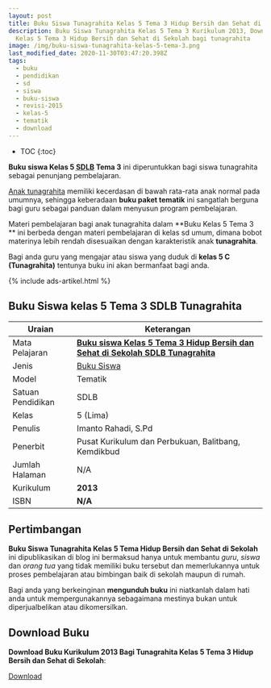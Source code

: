 ```yaml
---
layout: post
title: Buku Siswa Tunagrahita Kelas 5 Tema 3 Hidup Bersih dan Sehat di Sekolah
description: Buku Siswa Tunagrahita Kelas 5 Tema 3 Kurikulum 2013, Download buku
  Kelas 5 Tema 3 Hidup Bersih dan Sehat di Sekolah bagi tunagrahita
image: /img/buku-siswa-tunagrahita-kelas-5-tema-3.png
last_modified_date: 2020-11-30T03:47:20.398Z
tags:
  - buku
  - pendidikan
  - sd
  - siswa
  - buku-siswa
  - revisi-2015
  - kelas-5
  - tematik
  - download
---
```


* TOC
{:toc}

**Buku siswa Kelas 5 <abbr title="Sekolah Dasar Luar Biasa">SDLB</abbr> Tema 3** ini diperuntukkan bagi siswa tunagrahita sebagai penunjang pembelajaran.

[Anak tunagrahita](/teori/tunagrahita) memiliki kecerdasan di bawah rata-rata anak normal pada umumnya, sehingga keberadaan **buku paket tematik** ini sangatlah berguna bagi guru sebagai panduan dalam menyusun program pembelajaran.

Materi pembelajaran bagi anak tunagrahita dalam **Buku Kelas 5 Tema 3 ** ini berbeda dengan materi pembelajaran di kelas sd umum, dimana bobot materinya lebih rendah disesuaikan dengan karakteristik anak **tunagrahita**.

Bagi anda guru yang mengajar atau siswa yang duduk di **kelas 5 C (Tunagrahita)** tentunya buku ini akan bermanfaat bagi anda.

{% include ads-artikel.html %}

## Buku Siswa kelas 5 Tema 3 SDLB Tunagrahita  

|Uraian|Keterangan|
| --- | --- |
|Mata Pelajaran|<a href="/bse/buku-siswa-tema-3-kelas-5-tunagrahita" title="Buku siswa Kelas 5 Tema 3 Hidup Bersih dan Sehat di Sekolah SDLB Tunagrahita"><strong>Buku siswa Kelas 5 Tema 3 Hidup Bersih dan Sehat di Sekolah SDLB Tunagrahita</strong></a>|
|Jenis|<a href="/bse" title="Buku Siswa" target="_blank">Buku Siswa</a>|
|Model|Tematik|
|Satuan Pendidikan|SDLB|
|Kelas|5 (Lima)|
|Penulis|Imanto Rahadi, S.Pd|
|Penerbit|Pusat Kurikulum dan Perbukuan, Balitbang, Kemdikbud|
|Jumlah Halaman|N/A|
|Kurikulum|<strong>2013</strong>|
|ISBN|<strong>N/A</strong>|

## Pertimbangan
**Buku Siswa Tunagrahita Kelas 5 Tema Hidup Bersih dan Sehat di Sekolah** ini dipublikasikan di blog ini bermaksud hanya untuk membantu _guru_, _siswa_ dan _orang tua_ yang tidak memiliki buku tersebut dan memerlukannya untuk proses pembelajaran atau bimbingan baik di sekolah maupun di rumah.

Bagi anda yang berkeinginan <b>mengunduh buku</b> ini niatkanlah dalam hati anda untuk mempergunakannya sebagaimana mestinya bukan untuk diperjualbelikan atau dikomersilkan.
  
## Download Buku
**Download Buku Kurikulum 2013 Bagi Tunagrahita Kelas 5 Tema 3 Hidup Bersih dan Sehat di Sekolah**:
<p class="center"><a class="button download" href="https://docs.google.com/uc?export=download&id=1A2C37XaZNWZZNCF_QRogAsgn0o81jZlG" rel="nofollow" target="_blank" title="Download Buku Siswa Tunagrahita Kelas 5 Tema Hidup Bersih dan Sehat di Sekolah">Download</a></p>
